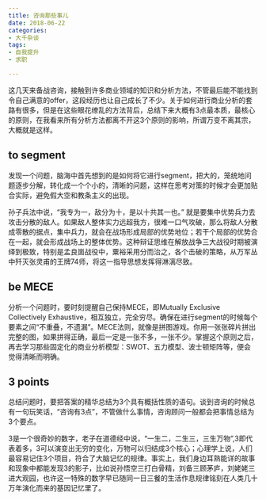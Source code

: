 ```yaml
---
title: 咨询那些事儿
date: 2018-06-22
categories:
- 大千杂谈
tags:
- 自我提升
- 求职

---
```


这几天来备战咨询，接触到许多商业领域的知识和分析方法，不管最后能不能找到令自己满意的offer，这段经历也让自己成长了不少。关于如何进行商业分析的套路有很多，但是在这些眼花缭乱的方法背后，总结下来大概有3点最本质，最核心的原则，在我看来所有分析方法都离不开这3个原则的影响，所谓万变不离其宗，大概就是这样。

## to segment

发现一个问题，脑海中首先想到的是如何将它进行segment，把大的，笼统地问题逐步分解，转化成一个个小的，清晰的问题，这样在思考对策的时候才会更加贴合实际，避免假大空和教条主义的出现。

孙子兵法中说，“我专为一，敌分为十，是以十共其一也。” 就是要集中优势兵力去攻击分散的敌人。如果敌人整体实力远超我方，很难一口气攻破，那么将敌人分散成零散的据点，集中兵力，就会在战场形成局部的优势地位；若干个局部的优势合在一起，就会形成战场上的整体优势。这种辩证思维在解放战争三大战役时期被演绎到极致，特别是孟良崮战役中，粟裕采用分而治之，各个击破的策略，从万军丛中歼灭张灵甫的王牌74师，将这一指导思想发挥得淋漓尽致。

## be MECE

分析一个问题时，要时刻提醒自己保持MECE，即Mutually Exclusive Collectively Exhaustive，相互独立，完全穷尽。确保在进行segment的时候每个要素之间“不重叠，不遗漏”。MECE法则，就像是拼图游戏。你用一张张碎片拼出完整的图，如果拼得正确，最后一定是一张不多，一张不少。掌握这个原则之后，再去学习那些固定化的商业分析模型：SWOT、五力模型、波士顿矩阵等，便会觉得清晰而明确。

## 3 points

总结问题时，要把答案的精华总结为3个具有概括性质的语句。谈到咨询的时候总有一句玩笑话，“咨询有3点”，不管做什么事情，咨询顾问一般都会把事情总结为3个要点。

3是一个很奇妙的数字，老子在道德经中说，“一生二，二生三，三生万物”,3即代表着多，3可以演变出无穷的变化，万物可以归结成3个核心；心理学上说，人们最容易记住3个项目，符合了大脑记忆的规律。事实上，我们身边耳熟能详的故事和现象中都能发现3的影子，比如说孙悟空三打白骨精，刘备三顾茅庐，刘姥姥三进大观园，也许这一特殊的数字早已随同一日三餐的生活作息规律铭刻在人类几十万年演化而来的基因记忆里了。
